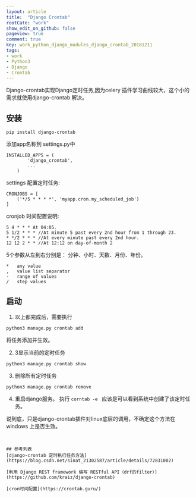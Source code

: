 ```yaml
---
layout: article
title:  "Django Crontab"
rootCate: "work"
show_edit_on_github: false
pageview: true
comment: true
key: work_python_django_modules_django_crontab_20181211
tags:
- work
- Python3
- Django
- Crontab
---
```


Django-crontab实现Django定时任务,因为celery 插件学习曲线较大，这个小的需求就使用django-crontab 解决。

<!---more--->


## 安装
```
pip install django-crontab
```

添加app名称到 settings.py中
```
INSTALLED_APPS = (
        'django_crontab',
        ...
    )
```

settings 配置定时任务:
```
CRONJOBS = [
    ('*/5 * * * *', 'myapp.cron.my_scheduled_job')
]
```

cronjob 时间配置说明:
```
5 4 * * * At 04:05.
5 1/2 * * * //At minute 5 past every 2nd hour from 1 through 23.
* */2 * * * //At every minute past every 2nd hour.
12 12 2 * * //At 12:12 on day-of-month 2
```

5个参数从左到右分别是： 分钟、小时、天数、月份、年份。
```
*	any value
,	value list separator
-	range of values
/	step values
```

## 启动

1. 以上都完成后，需要执行
```
python3 manage.py crontab add
```
将任务添加并生效。

2. 3显示当前的定时任务
```
python3 manage.py crontab show
```

3. 删除所有定时任务
```
python3 manage.py crontab remove
```

4. 重启django服务。 执行 `corntab -e `
应该是可以看到系统中创建了该定时任务。

说到底，只是django-crontab插件对linux底层的调用，不确定这个方法在windows 上是否生效。
```


## 参考列表
[django-crontab 定时执行任务方法](https://blog.csdn.net/sinat_21302587/article/details/72831002)

[利用 Django REST framework 编写 RESTful API（drf的filter）](https://github.com/kraiz/django-crontab)

[cron时间配置](https://crontab.guru/)
